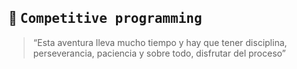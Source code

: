## :balloon: <samp>Competitive programming</samp>

> “Esta aventura lleva mucho tiempo y hay que tener disciplina, perseverancia, paciencia y sobre todo, disfrutar del proceso”
